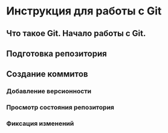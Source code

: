 # **Инструкция для работы с Git**

## Что такое Git. Начало работы с Git.

## Подготовка репозитория

## Создание коммитов

 ### Добавление версионности

 ### Просмотр состояния репозитория

 ### Фиксация изменений